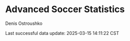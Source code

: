 # Advanced Soccer Statistics
Denis Ostroushko

<!-- gfm -->

Last successful data update: 2025-03-15 14:11:22 CST

